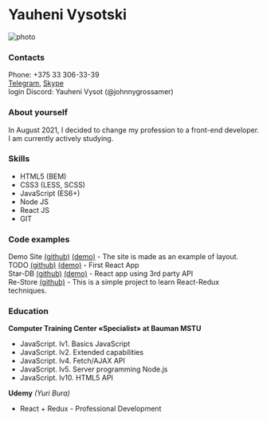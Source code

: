 # Yauheni Vysotski
![photo](http://demo-site.veterg.beget.tech/img/1.jpg)
### Contacts
Phone: +375 33 306-33-39  
[Telegram](https://t.me/johnnygrossamer), [Skype](https://join.skype.com/invite/bzl01hDmAhmf)  
login Discord: Yauheni Vysot (@johnnygrossamer)
### About yourself

In August 2021, I decided to change my profession to a front-end developer. I am currently actively studying.

### Skills
* HTML5 (BEM)
* CSS3 (LESS, SCSS)
* JavaScript (ES6+)
* Node JS
* React JS
* GIT

### Code examples
Demo Site [(github)](https://github.com/johnnygrossamer/demo-site) [(demo)](http://demo-site.veterg.beget.tech/) - The site is made as an example of layout.  
TODO [(github)](https://github.com/johnnygrossamer/todo) [(demo)](http://todo.veterg.beget.tech/) - First React App  
Star-DB [(github)](https://github.com/johnnygrossamer/star-db) [(demo)](http://star-db.veterg.beget.tech/) - React app using 3rd party API  
Re-Store [(github)](https://github.com/johnnygrossamer/re-store)  - This is a simple project to learn React-Redux techniques.

### Education
**Computer Training Center «Specialist» at Bauman MSTU**  
* JavaScript. lv1. Basics JavaScript
* JavaScript. lv2. Extended capabilities
* JavaScript. lv4. Fetch/AJAX API
* JavaScript. lv5. Server programming Node.js
* JavaScript. lv10. HTML5 API

**Udemy** *(Yuri Bura)* 
* React + Redux - Professional Development